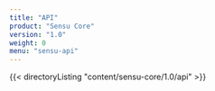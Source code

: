 ```yaml
---
title: "API"
product: "Sensu Core"
version: "1.0"
weight: 0
menu: "sensu-api"
---
```


{{< directoryListing "content/sensu-core/1.0/api" >}}
